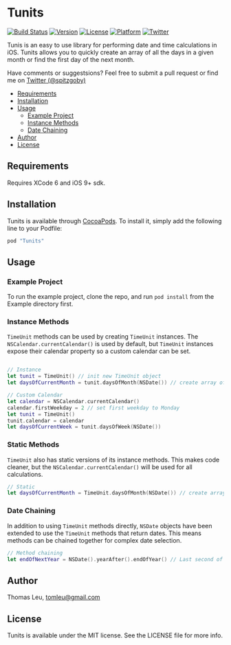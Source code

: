 # Tunits

[![Build Status](https://travis-ci.org/spitzgoby/Tunits.svg?branch=master)](https://travis-ci.org/spitzgoby/Tunits)
[![Version](https://img.shields.io/cocoapods/v/Tunits.svg?style=flat)](http://cocoapods.org/pods/Tunits)
[![License](https://img.shields.io/cocoapods/l/Tunits.svg?style=flat)](http://cocoapods.org/pods/Tunits)
[![Platform](https://img.shields.io/cocoapods/p/Tunits.svg?style=flat)](http://cocoapods.org/pods/Tunits)
[![Twitter](https://img.shields.io/badge/twitter-@spitzgoby-blue.svg?style=flat)](http://twitter.com/spitzgoby)

Tunis is an easy to use library for performing date and time calculations in 
iOS. Tunits allows you to quickly create an array of all the days in a given 
month or find the first day of the next month.

Have comments or suggestsions? Feel free to submit a pull request or find me 
on [Twitter (@spitzgoby)](http://twitter.com/spitzgoby)

* [Requirements](#requirements)
* [Installation](#installation)
* [Usage](#usage)
    * [Example Project](#example-project)
    * [Instance Methods](#instance-methods)
    * [Date Chaining](#date-chaining)
* [Author](#author)
* [License](#license)

## Requirements

Requires XCode 6 and iOS 9+ sdk.

## Installation

Tunits is available through [CocoaPods](http://cocoapods.org). To install
it, simply add the following line to your Podfile:

```ruby
pod "Tunits"
```

## Usage
### Example Project ###
To run the example project, clone the repo, and run `pod install` from the Example directory first.

### Instance Methods ###
`TimeUnit` methods can be used by creating `TimeUnit` instances.
The `NSCalendar.currentCalendar()` is used by default, but `TimeUnit`
instances expose their calendar property so a custom calendar can be
set.
```swift

// Instance
let tunit = TimeUnit() // init new TimeUnit object
let daysOfCurrentMonth = tunit.daysOfMonth(NSDate()) // create array of days

// Custom Calendar
let calendar = NSCalendar.currentCalendar()
calendar.firstWeekday = 2 // set first weekday to Monday
let tunit = TimeUnit()
tunit.calendar = calendar
let daysOfCurrentWeek = tunit.daysOfWeek(NSDate())
```

### Static Methods ###
`TimeUnit` also has static versions of its instance methods. This makes code
cleaner, but the `NSCalendar.currentCalendar()` will be used for all
calculations.

```swift
// Static
let daysOfCurrentMonth = TimeUnit.daysOfMonth(NSDate()) // create array of days
```

### Date Chaining ###
In addition to using `TimeUnit` methods directly, `NSDate` objects have
been extended to use the `TimeUnit` methods that return dates. This
means methods can be chained together for complex date selection.
```swift
// Method chaining
let endOfNextYear = NSDate().yearAfter().endOfYear() // Last second of next year
```

## Author
Thomas Leu, tomleu@gmail.com

## License
Tunits is available under the MIT license. See the LICENSE file for more info.
